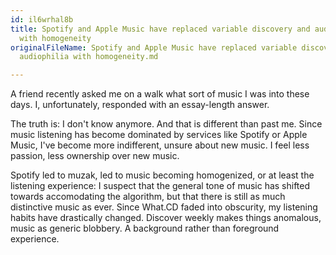 ```yaml
---
id: il6wrhal8b
title: Spotify and Apple Music have replaced variable discovery and audiophilia
  with homogeneity
originalFileName: Spotify and Apple Music have replaced variable discovery and
  audiophilia with homogeneity.md

---
```


A friend recently asked me on a  walk what sort of music I was into these days. I, unfortunately, responded with an essay-length answer.

The truth is: I don't know anymore. And that is different than past me. Since music listening has become dominated by services like Spotify or Apple Music, I've become more indifferent, unsure about new music. I feel less passion, less ownership over new music.

Spotify led to muzak, led to music becoming homogenized, or at least the listening experience: I suspect that the general tone of music has shifted towards accomodating the algorithm, but that there is still as much distinctive music as ever. Since What.CD faded into obscurity, my listening habits have drastically changed. Discover weekly makes things anomalous, music as generic blobbery. A background rather than foreground experience.
